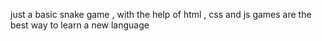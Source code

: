 just a basic snake game , with the help of html , css and js 
games are the best way to learn a new language 
